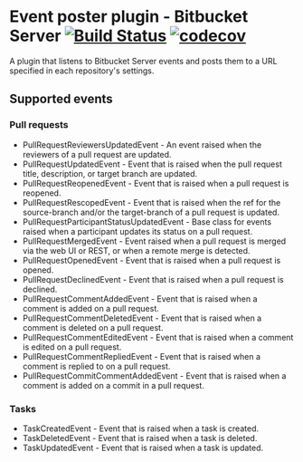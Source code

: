# Event poster plugin - Bitbucket Server [![Build Status](https://travis-ci.org/vliolios/event-poster-plugin.svg?branch=master)](https://travis-ci.org/vliolios/event-poster-plugin) [![codecov](https://codecov.io/gh/vliolios/event-poster-plugin/branch/master/graph/badge.svg)](https://codecov.io/gh/vliolios/event-poster-plugin)

A plugin that listens to Bitbucket Server events and posts them to a URL specified in each repository's settings.

## Supported events
### Pull requests
* PullRequestReviewersUpdatedEvent - An event raised when the reviewers of a pull request are updated. 
* PullRequestUpdatedEvent - Event that is raised when the pull request title, description, or target branch are updated. 
* PullRequestReopenedEvent - Event that is raised when a pull request is reopened. 
* PullRequestRescopedEvent - Event that is raised when the ref for the source-branch and/or the target-branch of a pull request is updated. 
* PullRequestParticipantStatusUpdatedEvent - Base class for events raised when a participant updates its status on a pull request. 
* PullRequestMergedEvent - Event raised when a pull request is merged via the web UI or REST, or when a remote merge is detected. 
* PullRequestOpenedEvent - Event that is raised when a pull request is opened. 
* PullRequestDeclinedEvent - Event that is raised when a pull request is declined. 
* PullRequestCommentAddedEvent - Event that is raised when a comment is added on a pull request.
* PullRequestCommentDeletedEvent - Event that is raised when a comment is deleted on a pull request.
* PullRequestCommentEditedEvent - Event that is raised when a comment is edited on a pull request. 
* PullRequestCommentRepliedEvent - Event that is raised when a comment is replied to on a pull request.
* PullRequestCommitCommentAddedEvent - Event that is raised when a comment is added on a commit in a pull request.

### Tasks
* TaskCreatedEvent - Event that is raised when a task is created.
* TaskDeletedEvent - Event that is raised when a task is deleted.
* TaskUpdatedEvent - Event that is raised when a task is updated.

